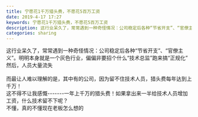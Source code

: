 ```yaml
---
title: 宁愿花1千万猎头费，不愿花5百万工资
date: 2019-4-17 17:27
keywords: 宁愿花1千万猎头费，不愿花5百万工资
description: 这行业呆久了，常常遇到一种奇怪情况：公司稳定后各种“节省开支”、“官僚主义”。明明本身就是一个灰色行业，偏偏非要招个什么“技术总监”跑来搞“正规化”然后，人员大量流失而最让人难以理解的是，其中有的公司，因为留不住技术人员，猎头费每年达到上千
categories: sharing
---
```

<td class="t_f" id="postmessage_3530790">

这行业呆久了，常常遇到一种奇怪情况：公司稳定后各种“节省开支”、“官僚主义”。明明本身就是一个灰色行业，偏偏非要招个什么“技术总监”跑来搞“正规化”<br/>
然后，人员大量流失<br/>
<br/>
而最让人难以理解的是，其中有的公司，因为留不住技术人员，猎头费每年达到上千万！<br/>
这不得不让我感慨-------一年上千万的猎头费！如果拿出来一半给技术人员增加工资，什么技术留不下呢？<br/>
不懂，真的不懂现在老板怎么想的</td>
